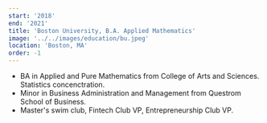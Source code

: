 ```yaml
---
start: '2018'
end: '2021'
title: 'Boston University, B.A. Applied Mathematics'
image: '../../images/education/bu.jpeg'
location: 'Boston, MA'
order: -1
---
```


- BA in Applied and Pure Mathematics from College of Arts and Sciences. Statistics concenctration.
- Minor in Business Administration and Management from Questrom School of Business.
- Master's swim club, Fintech Club VP, Entrepreneurship Club VP.
